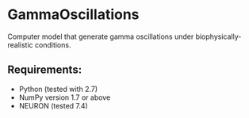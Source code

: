 # GammaOscillations

Computer model that generate gamma oscillations under biophysically-realistic conditions. 

Requirements:
-------------

* Python  (tested with 2.7)
* NumPy  version 1.7 or above
* NEURON (tested 7.4)



